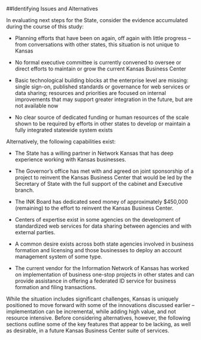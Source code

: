 ##Identifying Issues and Alternatives

In evaluating next steps for the State, consider the evidence accumulated during the course of this study:

* Planning efforts that have been on again, off again with little progress – from conversations with other states, this situation is not unique to Kansas

* No formal executive committee is currently convened to oversee or direct efforts to maintain or grow the current Kansas Business Center

* Basic technological building blocks at the enterprise level are missing: single sign-on,   published standards or governance for web services or data sharing; resources and priorities are focused on internal improvements that may support greater integration in the future, but are not available now

* No clear source of dedicated funding or human resources of the scale shown to be required by efforts in other states to develop or maintain a fully integrated statewide system exists

Alternatively, the following capabilities exist:

* The State has a willing partner in Network Kansas that has deep experience working with Kansas businesses.

* The Governor’s office has met with and agreed on joint sponsorship of a project to reinvent the Kansas Business Center that would be led by the Secretary of State with the full support of the cabinet and Executive branch.

* The INK Board has dedicated seed money of approximately $450,000 (remaining) to the effort to reinvent the Kansas Business Center.

* Centers of expertise exist in some agencies on the development of standardized web services for data sharing between agencies and with external parties.

* A common desire exists across both state agencies involved in business formation and licensing and those businesses to deploy an account management system of some type. 

* The current vendor for the Information Network of Kansas has worked on implementation of business one-stop projects in other states and can provide assistance in offering a federated ID service for business formation and filing transactions.

While the situation includes significant challenges, Kansas is uniquely positioned to move forward with some of the innovations discussed earlier – implementation can be incremental, while adding high value, and not resource intensive.  Before considering alternatives, however, the following sections outline some of the key features that appear to be lacking, as well as desirable, in a future Kansas Business Center suite of services.
